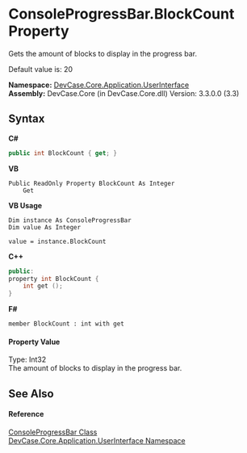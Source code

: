 # ConsoleProgressBar.BlockCount Property 
 

Gets the amount of blocks to display in the progress bar. 

 Default value is: 20

**Namespace:**&nbsp;<a href="N_DevCase_Core_Application_UserInterface">DevCase.Core.Application.UserInterface</a><br />**Assembly:**&nbsp;DevCase.Core (in DevCase.Core.dll) Version: 3.3.0.0 (3.3)

## Syntax

**C#**<br />
``` C#
public int BlockCount { get; }
```

**VB**<br />
``` VB
Public ReadOnly Property BlockCount As Integer
	Get
```

**VB Usage**<br />
``` VB Usage
Dim instance As ConsoleProgressBar
Dim value As Integer

value = instance.BlockCount

```

**C++**<br />
``` C++
public:
property int BlockCount {
	int get ();
}
```

**F#**<br />
``` F#
member BlockCount : int with get

```


#### Property Value
Type: Int32<br />The amount of blocks to display in the progress bar.

## See Also


#### Reference
<a href="T_DevCase_Core_Application_UserInterface_ConsoleProgressBar">ConsoleProgressBar Class</a><br /><a href="N_DevCase_Core_Application_UserInterface">DevCase.Core.Application.UserInterface Namespace</a><br />